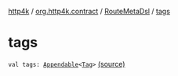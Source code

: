 [http4k](../../index.md) / [org.http4k.contract](../index.md) / [RouteMetaDsl](index.md) / [tags](./tags.md)

# tags

`val tags: `[`Appendable`](../../org.http4k.util/-appendable/index.md)`<`[`Tag`](../-tag/index.md)`>` [(source)](https://github.com/http4k/http4k/blob/master/http4k-contract/src/main/kotlin/org/http4k/contract/routeMeta.kt#L34)